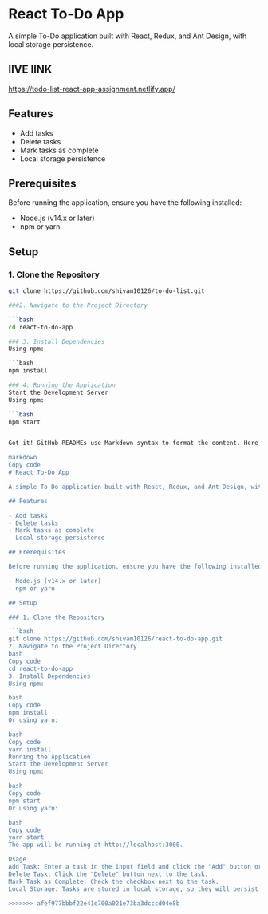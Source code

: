 # React To-Do App

A simple To-Do application built with React, Redux, and Ant Design, with local storage persistence.

## lIVE lINK
https://todo-list-react-app-assignment.netlify.app/

## Features

- Add tasks
- Delete tasks
- Mark tasks as complete
- Local storage persistence

## Prerequisites

Before running the application, ensure you have the following installed:

- Node.js (v14.x or later)
- npm or yarn

## Setup

### 1. Clone the Repository

```bash
git clone https://github.com/shivam10126/to-do-list.git

###2. Navigate to the Project Directory

```bash
cd react-to-do-app

### 3. Install Dependencies
Using npm:

```bash
npm install

### 4. Running the Application
Start the Development Server
Using npm:

```bash
npm start


Got it! GitHub READMEs use Markdown syntax to format the content. Here's the content in Markdown format, which you can copy and paste directly into your README.md file:

markdown
Copy code
# React To-Do App

A simple To-Do application built with React, Redux, and Ant Design, with local storage persistence.

## Features

- Add tasks
- Delete tasks
- Mark tasks as complete
- Local storage persistence

## Prerequisites

Before running the application, ensure you have the following installed:

- Node.js (v14.x or later)
- npm or yarn

## Setup

### 1. Clone the Repository

```bash
git clone https://github.com/shivam10126/react-to-do-app.git
2. Navigate to the Project Directory
bash
Copy code
cd react-to-do-app
3. Install Dependencies
Using npm:

bash
Copy code
npm install
Or using yarn:

bash
Copy code
yarn install
Running the Application
Start the Development Server
Using npm:

bash
Copy code
npm start
Or using yarn:

bash
Copy code
yarn start
The app will be running at http://localhost:3000.

Usage
Add Task: Enter a task in the input field and click the "Add" button or press Enter.
Delete Task: Click the "Delete" button next to the task.
Mark Task as Complete: Check the checkbox next to the task.
Local Storage: Tasks are stored in local storage, so they will persist even after refreshing the page.

>>>>>>> afef977bbbf22e41e700a021e73ba3dcccd04e8b
